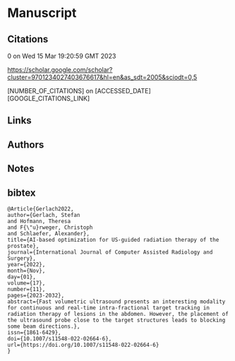 # Manuscript

## Citations
0 on Wed 15 Mar 19:20:59 GMT 2023

https://scholar.google.com/scholar?cluster=9701234027403676617&hl=en&as_sdt=2005&sciodt=0,5

[NUMBER_OF_CITATIONS] on [ACCESSED_DATE]
[GOOGLE_CITATIONS_LINK]


## Links 

## Authors 

## Notes

## bibtex 
```
@Article{Gerlach2022,
author={Gerlach, Stefan
and Hofmann, Theresa
and F{\"u}rweger, Christoph
and Schlaefer, Alexander},
title={AI-based optimization for US-guided radiation therapy of the prostate},
journal={International Journal of Computer Assisted Radiology and Surgery},
year={2022},
month={Nov},
day={01},
volume={17},
number={11},
pages={2023-2032},
abstract={Fast volumetric ultrasound presents an interesting modality for continuous and real-time intra-fractional target tracking in radiation therapy of lesions in the abdomen. However, the placement of the ultrasound probe close to the target structures leads to blocking some beam directions.},
issn={1861-6429},
doi={10.1007/s11548-022-02664-6},
url={https://doi.org/10.1007/s11548-022-02664-6}
}

```
